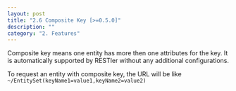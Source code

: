 ```yaml
---
layout: post
title: "2.6 Composite Key [>=0.5.0]"
description: ""
category: "2. Features"
---
```


Composite key means one entity has more then one attributes for the key. It is automatically supported by RESTIer without any additional configurations.

To request an entity with composite key, the URL will be like
`~/EntitySet(keyName1=value1,keyName2=value2)`